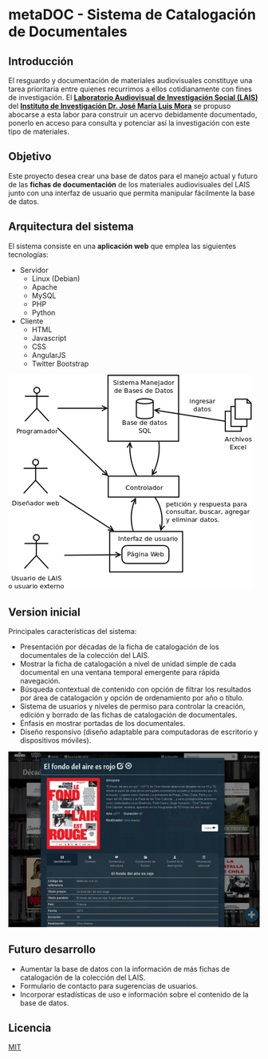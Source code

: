 # metaDOC - Sistema de Catalogación de Documentales

## Introducción
El resguardo y documentación de materiales audiovisuales constituye una tarea prioritaria entre quienes recurrimos a ellos cotidianamente con fines de investigación. El **[Laboratorio Audiovisual de Investigación Social (LAIS)](http://www.mora.edu.mx/Investigacion/SitePages/LAIS.aspx)** del **[Instituto de Investigación Dr. José María Luis Mora](http://www.mora.edu.mx/)** se propuso abocarse a esta labor para construir un acervo debidamente documentado, ponerlo en acceso para consulta y potenciar así la investigación con este tipo de materiales.

## Objetivo

Este proyecto desea crear una base de datos para el manejo actual y futuro de las **fichas de documentación** de los materiales audiovisuales del LAIS junto con una interfaz de usuario que permita manipular fácilmente la base de datos.

## Arquitectura del sistema

El sistema consiste en una **aplicación web** que emplea las siguientes tecnologías:

- Servidor
  - Linux (Debian)
  - Apache
  - MySQL
  - PHP
  - Python
- Cliente
  - HTML
  - Javascript
  - CSS
  - AngularJS
  - Twitter Bootstrap

![](https://raw.githubusercontent.com/RodrigoRoy/lais-audiovisual/master/content/doc/Diagramas/EsquemaGeneral.png)

## Version inicial

Principales características del sistema:
- Presentación por décadas de la ficha de catalogación de los documentales de la colección del LAIS.
- Mostrar la ficha de catalogación a nivel de unidad simple de cada documental en una ventana temporal emergente para rápida navegación.
- Búsqueda contextual de contenido con opción de filtrar los resultados por área de catalogación y opción de ordenamiento por año o título.
- Sistema de usuarios y niveles de permiso para controlar la creación, edición y borrado de las fichas de catalogación de documentales.
- Énfasis en mostrar portadas de los documentales.
- Diseño responsivo (diseño adaptable para computadoras de escritorio y dispositivos móviles).

![](https://raw.githubusercontent.com/RodrigoRoy/lais-audiovisual/master/content/doc/Diagramas/Sistema01_small.jpg)

## Futuro desarrollo

- Aumentar la base de datos con la información de más fichas de catalogación de la colección del LAIS.
- Formulario de contacto para sugerencias de usuarios.
- Incorporar estadísticas de uso e información sobre el contenido de la base de datos.

## Licencia

[MIT](./LICENSE.md)